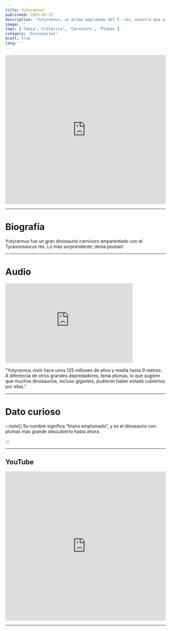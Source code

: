 ```yaml
---
title: Yutyrannus
published: 2025-05-22
description: 'Yutyrannus, un primo emplumado del T. rex, muestra que algunos grandes depredadores tenían plumas.'
image: ''
tags: ['Tania','Cretácico', 'Carnívoro', 'Plumas']
category: 'Dinosaurios'
draft: true 
lang: ''
---
```

<iframe width="100%" height="468" src="https://drive.google.com/file/d/1204RNAjoTN5EmKsSjv2UdS2g6LUXHtDp/preview" frameborder="0" allowfullscreen></iframe>

---

# Biografía
Yutyrannus fue un gran dinosaurio carnívoro emparentado con el Tyrannosaurus rex. Lo más sorprendente: ¡tenía plumas!

---
# Audio

<iframe width="400" height="250" src="https://drive.google.com/file/d/17NtyF9HN_oKqT69XcF2EyCJxYAi7WJsg/preview" frameborder="0" allowfullscreen></iframe>

“Yutyrannus vivió hace unos 125 millones de años y medía hasta 9 metros. A diferencia de otros grandes depredadores, tenía plumas, lo que sugiere que muchos dinosaurios, incluso gigantes, pudieron haber estado cubiertos por ellas.”

---

# Dato curioso
:::note[]
Su nombre significa “tirano emplumado”, y es el dinosaurio con plumas más grande descubierto hasta ahora.

:::

---
## YouTube

<iframe width="100%" height="468" src="https://www.youtube.com/embed/vDJd9mz3g40?si=TvP7WwA4-Nlua3Do" title="YouTube video player" frameborder="0" allow="accelerometer; autoplay; clipboard-write; encrypted-media; gyroscope; picture-in-picture; web-share" allowfullscreen></iframe>

---